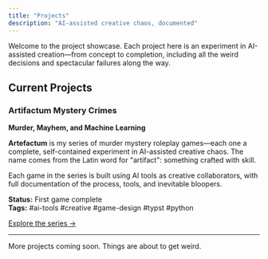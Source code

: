 ```yaml
---
title: "Projects"
description: "AI-assisted creative chaos, documented"
---
```


Welcome to the project showcase. Each project here is an experiment in AI-assisted creation—from concept to completion, including all the weird decisions and spectacular failures along the way.

## Current Projects

### Artifactum Mystery Crimes

**Murder, Mayhem, and Machine Learning**

**Artefactum** is my series of murder mystery roleplay games—each one a complete, self-contained experiment in AI-assisted creative chaos. The name comes from the Latin word for "artifact": something crafted with skill.

Each game in the series is built using AI tools as creative collaborators, with full documentation of the process, tools, and inevitable bloopers.

**Status:** First game complete  
**Tags:** #ai-tools #creative #game-design #typst #python

[Explore the series →](/projects/artifactum/)

---

More projects coming soon. Things are about to get weird.
